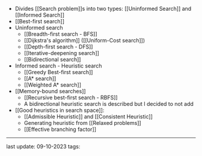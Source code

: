 - Divides [[Search problem]]s into two types: [[Uninformed Search]] and [[Informed Search]]
- [[Best-first search]]
- Uninformed search
	- [[Breadth-first search - BFS]]
	- [[Dijkstra's algorithm]] ([[Uniform-Cost search]])
	- [[Depth-first search - DFS]]
	- [[Iterative-deepening search]]
	- [[Bidirectional search]]
- Informed search - Heuristic search
	- [[Greedy Best-first search]]
	- [[A* search]]
	- [[Weighted A* search]]
- [[Memory-bound searches]]
	- [[Recursive best-first search - RBFS]]
	- A bidirectional heuristic search is described but I decided to not add
- [[Good heuristics in search space]]:
	- [[Admissible Heuristic]] and [[Consistent Heuristic]]
	- Generating heuristic from [[Relaxed problems]]
	- [[Effective branching factor]]

 
---
last update: 09-10-2023
tags: